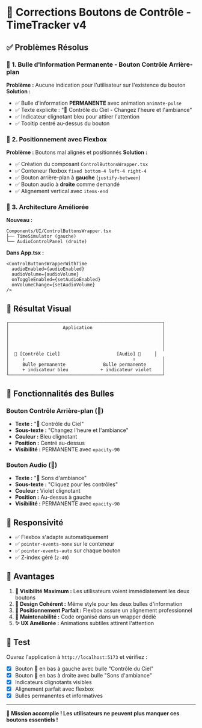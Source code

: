 # 🎯 Corrections Boutons de Contrôle - TimeTracker v4

## ✅ **Problèmes Résolus**

### 🔧 **1. Bulle d'Information Permanente - Bouton Contrôle Arrière-plan**
**Problème :** Aucune indication pour l'utilisateur sur l'existence du bouton
**Solution :**
- ✅ Bulle d'information **PERMANENTE** avec animation `animate-pulse`
- ✅ Texte explicite : "🎨 Contrôle du Ciel - Changez l'heure et l'ambiance"
- ✅ Indicateur clignotant bleu pour attirer l'attention
- ✅ Tooltip centré au-dessus du bouton

### 🔧 **2. Positionnement avec Flexbox**
**Problème :** Boutons mal alignés et positionnés
**Solution :**
- ✅ Création du composant `ControlButtonsWrapper.tsx`
- ✅ Conteneur flexbox `fixed bottom-4 left-4 right-4`
- ✅ Bouton arrière-plan à **gauche** (`justify-between`)
- ✅ Bouton audio à **droite** comme demandé
- ✅ Alignement vertical avec `items-end`

### 🔧 **3. Architecture Améliorée**
**Nouveau :**
```
Components/UI/ControlButtonsWrapper.tsx
├── TimeSimulator (gauche)
└── AudioControlPanel (droite)
```

**Dans App.tsx :**
```tsx
<ControlButtonsWrapperWithTime
  audioEnabled={audioEnabled}
  audioVolume={audioVolume}
  onToggleEnabled={setAudioEnabled}
  onVolumeChange={setAudioVolume}
/>
```

## 🎨 **Résultat Visual**

```
┌─────────────────────────────────────────────────────────┐
│                    Application                          │
│                                                         │
│                                                         │
│                                                         │
│                                                         │
│  🎨 [Contrôle Ciel]                     [Audio] 🎵     │
│     ↑                                        ↑          │
│     Bulle permanente              Bulle permanente      │
│     + indicateur bleu            + indicateur violet    │
└─────────────────────────────────────────────────────────┘
```

## 🔧 **Fonctionnalités des Bulles**

### Bouton Contrôle Arrière-plan (🎨)
- **Texte :** "🎨 Contrôle du Ciel"
- **Sous-texte :** "Changez l'heure et l'ambiance"
- **Couleur :** Bleu clignotant
- **Position :** Centré au-dessus
- **Visibilité :** PERMANENTE avec `opacity-90`

### Bouton Audio (🎵)
- **Texte :** "🎵 Sons d'ambiance"
- **Sous-texte :** "Cliquez pour les contrôles"
- **Couleur :** Violet clignotant
- **Position :** Au-dessus à gauche
- **Visibilité :** PERMANENTE avec `opacity-90`

## 📱 **Responsivité**

- ✅ Flexbox s'adapte automatiquement
- ✅ `pointer-events-none` sur le conteneur
- ✅ `pointer-events-auto` sur chaque bouton
- ✅ Z-index géré (`z-40`)

## 🎯 **Avantages**

1. **👀 Visibilité Maximum :** Les utilisateurs voient immédiatement les deux boutons
2. **🎨 Design Cohérent :** Même style pour les deux bulles d'information
3. **📐 Positionnement Parfait :** Flexbox assure un alignement professionnel
4. **🔧 Maintenabilité :** Code organisé dans un wrapper dédié
5. **✨ UX Améliorée :** Animations subtiles attirent l'attention

## 🚀 **Test**

Ouvrez l'application à `http://localhost:5173` et vérifiez :
- [x] Bouton 🎨 en bas à gauche avec bulle "Contrôle du Ciel"
- [x] Bouton 🎵 en bas à droite avec bulle "Sons d'ambiance"
- [x] Indicateurs clignotants visibles
- [x] Alignement parfait avec flexbox
- [x] Bulles permanentes et informatives

---
**🎯 Mission accomplie ! Les utilisateurs ne peuvent plus manquer ces boutons essentiels !**
